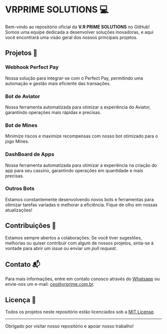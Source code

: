 # VRPRIME SOLUTIONS :computer:

Bem-vindo ao repositório oficial da **V.R PRIME SOLUTIONS** no GitHub! Somos uma equipe dedicada a desenvolver soluções inovadoras, e aqui você encontrará uma visão geral dos nossos principais projetos.

## Projetos :rocket:

### Webhook Perfect Pay
Nossa solução para integrar-se com o Perfect Pay, permitindo uma automação e gestão mais eficiente das transações.

### Bot de Aviator
Nossa ferramenta automatizada para otimizar a experiência do Aviator, garantindo operações mais rápidas e precisas.

### Bot de Mines
Minimize riscos e maximize recompensas com nosso bot otimizado para o jogo Mines.

### DashBoard de Apps
Nossa ferramenta automatizada para otimizar a experiência na criação do app para seu cassino, garantindo operações em quantidade e mais precisas.

### Outros Bots
Estamos constantemente desenvolvendo novos bots e ferramentas para otimizar tarefas variadas e melhorar a eficiência. Fique de olho em nossas atualizações!

## Contribuições :handshake:

Estamos sempre abertos a colaborações. Se você tiver sugestões, melhorias ou quiser contribuir com algum de nossos projetos, sinta-se à vontade para abrir um _issue_ ou enviar um _pull request_.

## Contato :mailbox_with_mail:

Para mais informações, entre em contato conosco através do [Whatsapp](https://wa.me/+5521969833616) ou envie-nos um e-mail: [ceo@vrprime.com.br](mailto:cep@vrprime.com.br).

## Licença :scroll:

Todos os projetos neste repositório estão licenciados sob a [MIT License](LICENSE).

---

Obrigado por visitar nosso repositório e apoiar nosso trabalho!

